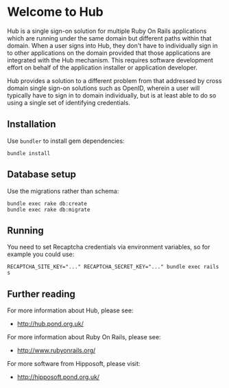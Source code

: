 # Welcome to Hub

Hub is a single sign-on solution for multiple Ruby On Rails applications which
are running under the same domain but different paths within that domain. When
a user signs into Hub, they don't have to individually sign in to other
applications on the domain provided that those applications are integrated
with the Hub mechanism. This requires software development effort on behalf of
the application installer or application developer.

Hub provides a solution to a different problem from that addressed by cross
domain single sign-on solutions such as OpenID, wherein a user will typically
have to sign in to domain individually, but is at least able to do so using a
single set of identifying credentials.

## Installation

Use `bundler` to install gem dependencies:

```
bundle install
```

## Database setup

Use the migrations rather than schema:

```
bundle exec rake db:create
bundle exec rake db:migrate
```

## Running

You need to set Recaptcha credentials via environment variables, so for example you could use:

```
RECAPTCHA_SITE_KEY="..." RECAPTCHA_SECRET_KEY="..." bundle exec rails s
```


## Further reading

For more information about Hub, please see:

* http://hub.pond.org.uk/

For more information about Ruby On Rails, please see:

* http://www.rubyonrails.org/

For more software from Hipposoft, please visit:

* http://hipposoft.pond.org.uk/
